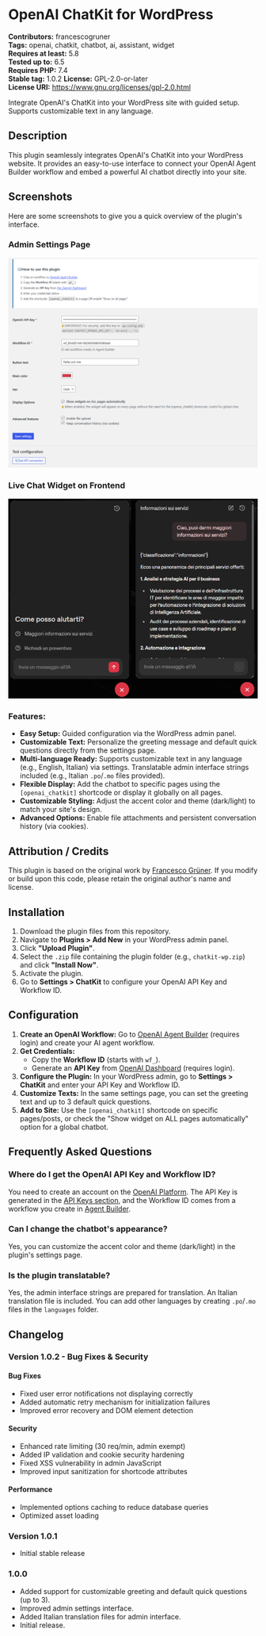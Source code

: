 # OpenAI ChatKit for WordPress

**Contributors:** francescogruner  
**Tags:** openai, chatkit, chatbot, ai, assistant, widget  
**Requires at least:** 5.8  
**Tested up to:** 6.5  
**Requires PHP:** 7.4  
**Stable tag:** 1.0.2
**License:** GPL-2.0-or-later  
**License URI:** https://www.gnu.org/licenses/gpl-2.0.html

Integrate OpenAI's ChatKit into your WordPress site with guided setup. Supports customizable text in any language.

## Description

This plugin seamlessly integrates OpenAI's ChatKit into your WordPress website. It provides an easy-to-use interface to connect your OpenAI Agent Builder workflow and embed a powerful AI chatbot directly into your site.

## Screenshots

Here are some screenshots to give you a quick overview of the plugin's interface.

### Admin Settings Page
![Screenshot of the ChatKit settings page in WordPress admin](screenshots/backend-settings.png)

### Live Chat Widget on Frontend
![Screenshot of the ChatKit widget displayed on a website page](screenshots/frontend-chat.png)

### Features:

*   **Easy Setup:** Guided configuration via the WordPress admin panel.
*   **Customizable Text:** Personalize the greeting message and default quick questions directly from the settings page.
*   **Multi-language Ready:** Supports customizable text in any language (e.g., English, Italian) via settings. Translatable admin interface strings included (e.g., Italian `.po`/`.mo` files provided).
*   **Flexible Display:** Add the chatbot to specific pages using the `[openai_chatkit]` shortcode or display it globally on all pages.
*   **Customizable Styling:** Adjust the accent color and theme (dark/light) to match your site's design.
*   **Advanced Options:** Enable file attachments and persistent conversation history (via cookies).

## Attribution / Credits

This plugin is based on the original work by [Francesco Grüner](https://francescogruner.it). If you modify or build upon this code, please retain the original author's name and license.

## Installation

1.  Download the plugin files from this repository.
2.  Navigate to **Plugins > Add New** in your WordPress admin panel.
3.  Click **"Upload Plugin"**.
4.  Select the `.zip` file containing the plugin folder (e.g., `chatkit-wp.zip`) and click **"Install Now"**.
5.  Activate the plugin.
6.  Go to **Settings > ChatKit** to configure your OpenAI API Key and Workflow ID.

## Configuration

1.  **Create an OpenAI Workflow:** Go to [OpenAI Agent Builder](https://platform.openai.com/agent-builder) (requires login) and create your AI agent workflow.
2.  **Get Credentials:**
    *   Copy the **Workflow ID** (starts with `wf_`).
    *   Generate an **API Key** from [OpenAI Dashboard](https://platform.openai.com/api-keys) (requires login).
3.  **Configure the Plugin:** In your WordPress admin, go to **Settings > ChatKit** and enter your API Key and Workflow ID.
4.  **Customize Texts:** In the same settings page, you can set the greeting text and up to 3 default quick questions.
5.  **Add to Site:** Use the `[openai_chatkit]` shortcode on specific pages/posts, or check the "Show widget on ALL pages automatically" option for a global chatbot.

## Frequently Asked Questions

### Where do I get the OpenAI API Key and Workflow ID?

You need to create an account on the [OpenAI Platform](https://platform.openai.com/). The API Key is generated in the [API Keys section](https://platform.openai.com/api-keys), and the Workflow ID comes from a workflow you create in [Agent Builder](https://platform.openai.com/agent-builder).

### Can I change the chatbot's appearance?

Yes, you can customize the accent color and theme (dark/light) in the plugin's settings page.

### Is the plugin translatable?

Yes, the admin interface strings are prepared for translation. An Italian translation file is included. You can add other languages by creating `.po`/`.mo` files in the `languages` folder.

## Changelog

### Version 1.0.2 - Bug Fixes & Security

#### Bug Fixes
- Fixed user error notifications not displaying correctly
- Added automatic retry mechanism for initialization failures
- Improved error recovery and DOM element detection

#### Security
- Enhanced rate limiting (30 req/min, admin exempt)
- Added IP validation and cookie security hardening
- Fixed XSS vulnerability in admin JavaScript
- Improved input sanitization for shortcode attributes

#### Performance
- Implemented options caching to reduce database queries
- Optimized asset loading

### Version 1.0.1
- Initial stable release

### 1.0.0
*   Added support for customizable greeting and default quick questions (up to 3).
*   Improved admin settings interface.
*   Added Italian translation files for admin interface.
*   Initial release.
